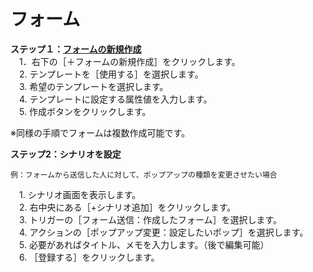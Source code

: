 # フォーム  
**ステップ１：[フォームの新規作成](https://happi.net/blog/%e3%83%95%e3%82%a9%e3%83%bc%e3%83%a0%e3%82%92%e6%96%b0%e8%a6%8f%e4%bd%9c%e6%88%90%e3%81%99%e3%82%8b/?preview_id=2194&preview_nonce=174f6a848f&preview=true)**  
　1．右下の［＋フォームの新規作成］をクリックします。  
　2. テンプレートを［使用する］を選択します。  
　3. 希望のテンプレートを選択します。  
　4. テンプレートに設定する属性値を入力します。  
　5. 作成ボタンをクリックします。  

※同様の手順でフォームは複数作成可能です。

**ステップ2：シナリオを設定**  

```
例：フォームから送信した人に対して、ポップアップの種類を変更させたい場合  
```

　1. シナリオ画面を表示します。  
　2. 右中央にある［+シナリオ追加］をクリックします。  
　3. トリガーの［フォーム送信：作成したフォーム］を選択します。  
　4. アクションの［ポップアップ変更：設定したいポップ］を選択します。  
　5. 必要があればタイトル、メモを入力します。（後で編集可能）  
　6. ［登録する］をクリックします。  
